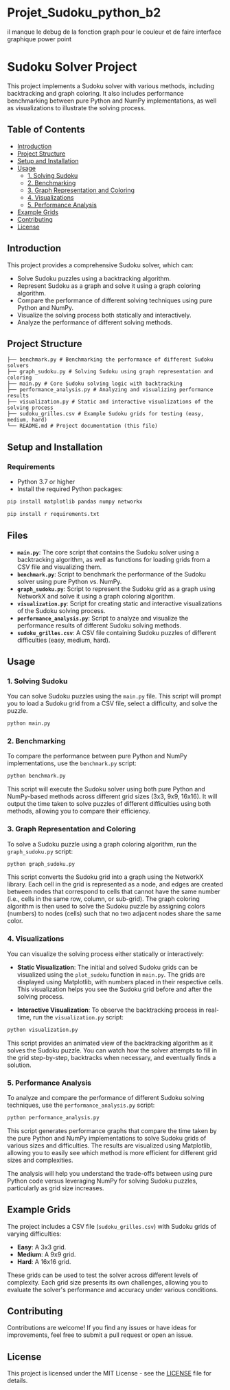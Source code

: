 # Projet_Sudoku_python_b2


il manque le debug de la fonction graph pour le couleur et de faire interface graphique
power point

# Sudoku Solver Project

This project implements a Sudoku solver with various methods, including backtracking and graph coloring. It also includes performance benchmarking between pure Python and NumPy implementations, as well as visualizations to illustrate the solving process.

## Table of Contents
- [Introduction](#introduction)
- [Project Structure](#project-structure)
- [Setup and Installation](#setup-and-installation)
- [Usage](#usage)
  - [1. Solving Sudoku](#1-solving-sudoku)
  - [2. Benchmarking](#2-benchmarking)
  - [3. Graph Representation and Coloring](#3-graph-representation-and-coloring)
  - [4. Visualizations](#4-visualizations)
  - [5. Performance Analysis](#5-performance-analysis)
- [Example Grids](#example-grids)
- [Contributing](#contributing)
- [License](#license)

## Introduction

This project provides a comprehensive Sudoku solver, which can:
- Solve Sudoku puzzles using a backtracking algorithm.
- Represent Sudoku as a graph and solve it using a graph coloring algorithm.
- Compare the performance of different solving techniques using pure Python and NumPy.
- Visualize the solving process both statically and interactively.
- Analyze the performance of different solving methods.

## Project Structure

```
├── benchmark.py # Benchmarking the performance of different Sudoku solvers
├── graph_sudoku.py # Solving Sudoku using graph representation and coloring
├── main.py # Core Sudoku solving logic with backtracking
├── performance_analysis.py # Analyzing and visualizing performance results
├── visualization.py # Static and interactive visualizations of the solving process
├── sudoku_grilles.csv # Example Sudoku grids for testing (easy, medium, hard)
└── README.md # Project documentation (this file)
```

## Setup and Installation

### Requirements

- Python 3.7 or higher
- Install the required Python packages:

```bash
pip install matplotlib pandas numpy networkx
```
```bash
pip install r requirements.txt
```

## Files

- **`main.py`**: The core script that contains the Sudoku solver using a backtracking algorithm, as well as functions for loading grids from a CSV file and visualizing them.
- **`benchmark.py`**: Script to benchmark the performance of the Sudoku solver using pure Python vs. NumPy.
- **`graph_sudoku.py`**: Script to represent the Sudoku grid as a graph using NetworkX and solve it using a graph coloring algorithm.
- **`visualization.py`**: Script for creating static and interactive visualizations of the Sudoku solving process.
- **`performance_analysis.py`**: Script to analyze and visualize the performance results of different Sudoku solving methods.
- **`sudoku_grilles.csv`**: A CSV file containing Sudoku puzzles of different difficulties (easy, medium, hard).

## Usage

### 1. Solving Sudoku

You can solve Sudoku puzzles using the `main.py` file. This script will prompt you to load a Sudoku grid from a CSV file, select a difficulty, and solve the puzzle.

```bash
python main.py
```
### 2. Benchmarking

To compare the performance between pure Python and NumPy implementations, use the `benchmark.py` script:

```bash
python benchmark.py
```
This script will execute the Sudoku solver using both pure Python and NumPy-based methods across different grid sizes (3x3, 9x9, 16x16). It will output the time taken to solve puzzles of different difficulties using both methods, allowing you to compare their efficiency.

### 3. Graph Representation and Coloring

To solve a Sudoku puzzle using a graph coloring algorithm, run the `graph_sudoku.py` script:

```bash
python graph_sudoku.py
```
This script converts the Sudoku grid into a graph using the NetworkX library. Each cell in the grid is represented as a node, and edges are created between nodes that correspond to cells that cannot have the same number (i.e., cells in the same row, column, or sub-grid). The graph coloring algorithm is then used to solve the Sudoku puzzle by assigning colors (numbers) to nodes (cells) such that no two adjacent nodes share the same color.
### 4. Visualizations

You can visualize the solving process either statically or interactively:

- **Static Visualization**: The initial and solved Sudoku grids can be visualized using the `plot_sudoku` function in `main.py`. The grids are displayed using Matplotlib, with numbers placed in their respective cells. This visualization helps you see the Sudoku grid before and after the solving process.

- **Interactive Visualization**: To observe the backtracking process in real-time, run the `visualization.py` script:

```bash
python visualization.py
```
This script provides an animated view of the backtracking algorithm as it solves the Sudoku puzzle. You can watch how the solver attempts to fill in the grid step-by-step, backtracks when necessary, and eventually finds a solution.
### 5. Performance Analysis

To analyze and compare the performance of different Sudoku solving techniques, use the `performance_analysis.py` script:

```bash
python performance_analysis.py
```
This script generates performance graphs that compare the time taken by the pure Python and NumPy implementations to solve Sudoku grids of various sizes and difficulties. The results are visualized using Matplotlib, allowing you to easily see which method is more efficient for different grid sizes and complexities.

The analysis will help you understand the trade-offs between using pure Python code versus leveraging NumPy for solving Sudoku puzzles, particularly as grid size increases.
## Example Grids

The project includes a CSV file (`sudoku_grilles.csv`) with Sudoku grids of varying difficulties:

- **Easy**: A 3x3 grid.
- **Medium**: A 9x9 grid.
- **Hard**: A 16x16 grid.

These grids can be used to test the solver across different levels of complexity. Each grid size presents its own challenges, allowing you to evaluate the solver's performance and accuracy under various conditions.

## Contributing

Contributions are welcome! If you find any issues or have ideas for improvements, feel free to submit a pull request or open an issue.

## License

This project is licensed under the MIT License - see the [LICENSE](LICENSE) file for details.
